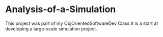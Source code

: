 # Analysis-of-a-Simulation

This project was part of my ObjOrientedSoftwareDev Class.It is a start at developing a large-scale simulation project.

